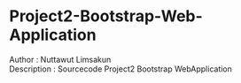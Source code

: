 # Project2-Bootstrap-Web-Application
Author : Nuttawut Limsakun<br>
Description : Sourcecode Project2 Bootstrap WebApplication
